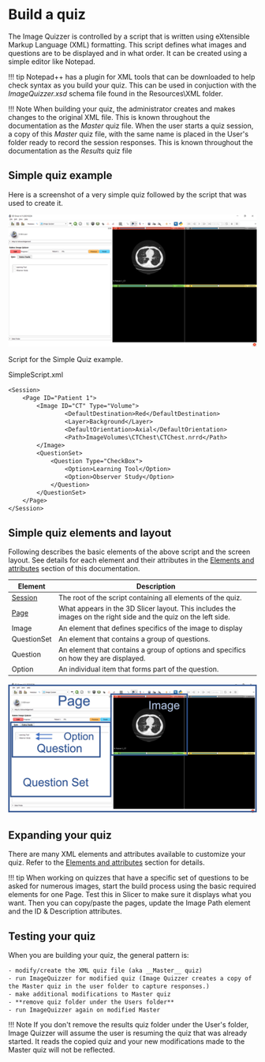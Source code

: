 # Build a quiz

The Image Quizzer is controlled by a script that is written using eXtensible Markup Language (XML) formatting. 
This script defines what images and questions are to be displayed and in what order. 
It can be created using a simple editor like Notepad.

!!! tip
    Notepad++ has a plugin for XML tools that can be downloaded to help check syntax as you build your quiz.
    This can be used in conjuction with the *ImageQuizzer.xsd* schema file found in the Resources\XML folder.
	
!!! Note
    When building your quiz, the administrator creates and makes changes to the original XML file.
    This is known throughout the documentation as the *Master* quiz file.
    When the user starts a quiz session, a copy of this *Master* quiz file, with the same name is placed in the User's folder
    ready to record the session responses. This is known throughout the documentation as the *Results* quiz file

## Simple quiz example

Here is a screenshot of a very simple quiz followed by the script that was used to create it.

![Simple Script Screenshot](assets/build/SimpleScript_Screenshot.png)


Script for the Simple Quiz example.

SimpleScript.xml
```
<Session>
	<Page ID="Patient 1">
		<Image ID="CT" Type="Volume">
				<DefaultDestination>Red</DefaultDestination>
				<Layer>Background</Layer>
				<DefaultOrientation>Axial</DefaultOrientation>
				<Path>ImageVolumes\CTChest\CTChest.nrrd</Path>
		</Image>
		<QuestionSet>
			<Question Type="CheckBox">
				<Option>Learning Tool</Option>
				<Option>Observer Study</Option>
			</Question>
		</QuestionSet>
	</Page>
</Session>
```

## Simple quiz elements and layout

Following describes the basic elements of the above script and the screen layout. 
See details for each element and their attributes in the [Elements and attributes](elements_attributes/index.md)
section of this documentation.

| Element | Description |
| ------- | ----------- |
| [Session](elements_attributes/session/index.md) | The root of the script containing all elements of the quiz. |
| [Page](elements_attributes/page/index.md)    | What appears in the 3D Slicer layout. This includes the images on the right side and the quiz on the left side. |
| Image | An element that defines specifics of the image to display
|QuestionSet | An element that contains a group of questions.|
| Question | An element that contains a group of options and specifics on how they are displayed. |
| Option     | An individual item that forms part of the question. |



![Simple Script Layout](assets/build/SimpleScript_Layout.png)


## Expanding your quiz

There are many XML elements and attributes available to customize your quiz.
Refer to the [Elements and attributes](elements_attributes/index.md) section for details.

!!! tip
    When working on quizzes that have a specific set of questions to be asked for numerous images,
	start the build process using the basic required elements for one Page. 
	Test this in Slicer to make sure it displays what you want.
	Then you can copy/paste the pages, update the Image Path element and the ID & Description attributes.


## Testing your quiz

When you are building your quiz, the general pattern is:

    - modify/create the XML quiz file (aka __Master__ quiz)
    - run ImageQuizzer for modified quiz (Image Quizzer creates a copy of the Master quiz in the user folder to capture responses.)
    - make additional modifications to Master quiz
    - **remove quiz folder under the Users folder**
    - run ImageQuizzer again on modified Master

!!! Note
	If you don't remove the results quiz folder under the User's folder, Image Quizzer will
	assume the user is resuming the quiz that was already started. It reads the copied
	quiz and your new modifications made to the Master quiz will not be reflected.